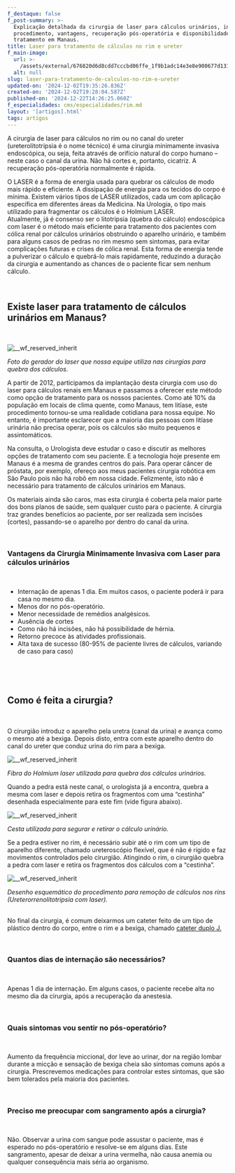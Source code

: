 ```yaml
---
f_destaque: false
f_post-summary: >-
  Explicação detalhada da cirurgia de laser para cálculos urinários, incluindo
  procedimento, vantagens, recuperação pós-operatória e disponibilidade do
  tratamento em Manaus.
title: Laser para tratamento de cálculos no rim e ureter
f_main-image:
  url: >-
    /assets/external/676820d6d8cdd7cccbd06ffe_1f9b1adc14e3e8e900677d13168e58cc.jpg
  alt: null
slug: laser-para-tratamento-de-calculos-no-rim-e-ureter
updated-on: '2024-12-02T19:35:26.836Z'
created-on: '2024-12-02T19:28:04.587Z'
published-on: '2024-12-22T14:26:25.060Z'
f_especialidades: cms/especialidades/rim.md
layout: '[artigos].html'
tags: artigos
---
```


A cirurgia de laser para cálculos no rim ou no canal do ureter (ureterolitotripsia é o nome técnico) é uma cirurgia minimamente invasiva endoscópica, ou seja, feita através de orifício natural do corpo humano – neste caso o canal da urina. Não há cortes e, portanto, cicatriz. A recuperação pós-operatória normalmente é rápida.

O LASER é a forma de energia usada para quebrar os cálculos de modo mais rápido e eficiente. A dissipação de energia para os tecidos do corpo é mínima. Existem vários tipos de LASER utilizados, cada um com aplicação específica em diferentes áreas da Medicina. Na Urologia, o tipo mais utilizado para fragmentar os cálculos é o Holmium LASER.  
Atualmente, já é consenso ser o litotripsia (quebra do cálculo) endoscópica com laser é o método mais eficiente para tratamento dos pacientes com cólica renal por cálculos urinários obstruindo o aparelho urinário, e também para alguns casos de pedras no rim mesmo sem sintomas, para evitar complicações futuras e crises de cólica renal. Esta forma de energia tende a pulverizar o cálculo e quebrá-lo mais rapidamente, reduzindo a duração da cirurgia e aumentando as chances de o paciente ficar sem nenhum cálculo.

‍

Existe laser para tratamento de cálculos urinários em Manaus?
-------------------------------------------------------------

‍

![__wf_reserved_inherit](/assets/external/676820d6d8cdd7cccbd07001_674e0a44a979254a030ba429_674e095c238baaee7fbfb7af_laser-boston2.png)

_Foto do gerador do laser que nossa equipe utiliza nas cirurgias para quebra dos cálculos._

A partir de 2012, participamos da implantação desta cirurgia com uso do laser para cálculos renais em Manaus e passamos a oferecer este método como opção de tratamento para os nossos pacientes. Como até 10% da população em locais de clima quente, como Manaus, tem litíase, este procedimento tornou-se uma realidade cotidiana para nossa equipe. No entanto, é importante esclarecer que a maioria das pessoas com litíase urinária não precisa operar, pois os cálculos são muito pequenos e assintomáticos.

Na consulta, o Urologista deve estudar o caso e discutir as melhores opções de tratamento com seu paciente. E a tecnologia hoje presente em Manaus é a mesma de grandes centros do país. Para operar câncer de próstata, por exemplo, ofereço aos meus pacientes cirurgia robótica em São Paulo pois não há robô em nossa cidade. Felizmente, isto não é necessário para tratamento de cálculos urinários em Manaus.

Os materiais ainda são caros, mas esta cirurgia é coberta pela maior parte dos bons planos de saúde, sem qualquer custo para o paciente. A cirurgia traz grandes benefícios ao paciente, por ser realizada sem incisões (cortes), passando-se o aparelho por dentro do canal da urina.

‍

### **Vantagens da Cirurgia Minimamente Invasiva com Laser para cálculos urinários**

‍

*   Internação de apenas 1 dia. Em muitos casos, o paciente poderá ir para casa no mesmo dia.
*   Menos dor no pós-operatório.
*   Menor necessidade de remédios analgésicos.
*   Ausência de cortes
*   Como não há incisões, não há possibilidade de hérnia.
*   Retorno precoce às atividades profissionais.
*   Alta taxa de sucesso (80-95% de paciente livres de cálculos, variando de caso para caso)

‍

‍

Como é feita a cirurgia?
------------------------

‍

O cirurgião introduz o aparelho pela uretra (canal da urina) e avança como o mesmo até a bexiga. Depois disto, entra com este aparelho dentro do canal do ureter que conduz urina do rim para a bexiga.

![__wf_reserved_inherit](/assets/external/676820d6d8cdd7cccbd07002_674e0a44a979254a030ba42c_674e09a2084e6fe21d3a4e23_fibra-do-laser.jpeg)

_Fibra do Holmium laser utilizada para quebra dos cálculos urinários._

Quando a pedra está neste canal, o urologista já a encontra, quebra a mesma com laser e depois retira os fragmentos com uma “cestinha” desenhada especialmente para este fim (vide figura abaixo).

![__wf_reserved_inherit](/assets/external/676820d6d8cdd7cccbd06fff_674e0a44a979254a030ba42f_674e09f1fb25a084a13fa156_extratores_n-gage1.jpeg)

_Cesta utilizada para segurar e retirar o cálculo urinário._

Se a pedra estiver no rim, é necessário subir até o rim com um tipo de aparelho diferente, chamado ureteroscópio flexível, que é não é rígido e faz movimentos controlados pelo cirurgião. Atingindo o rim, o cirurgião quebra a pedra com laser e retira os fragmentos dos cálculos com a “cestinha”.

![__wf_reserved_inherit](/assets/external/676820d6d8cdd7cccbd07000_674e0a44a979254a030ba432_674e0a2751e7a82672290c76_ureteroscopia-flexivel-2.png)

_Desenho esquemático do procedimento para remoção de cálculos nos rins (Ureterorrenolitotripsia com laser)._

‍  
No final da cirurgia, é comum deixarmos um cateter feito de um tipo de plástico dentro do corpo, entre o rim e a bexiga, chamado [cateter duplo J.](https://uroconsult.com.br/urologista/cateter-duplo-j/)

‍

### Quantos dias de internação são necessários?

‍

Apenas 1 dia de internação. Em alguns casos, o paciente recebe alta no mesmo dia da cirurgia, após a recuperação da anestesia.

‍

### Quais sintomas vou sentir no pós-operatório?

‍

Aumento da frequência miccional, dor leve ao urinar, dor na região lombar durante a micção e sensação de bexiga cheia são sintomas comuns após a cirurgia. Prescrevemos medicações para controlar estes sintomas, que são bem tolerados pela maioria dos pacientes.

‍

### Preciso me preocupar com sangramento após a cirurgia?

‍

Não. Observar a urina com sangue pode assustar o paciente, mas é esperado no pós-operatório e resolve-se em alguns dias. Este sangramento, apesar de deixar a urina vermelha, não causa anemia ou qualquer consequência mais séria ao organismo.
